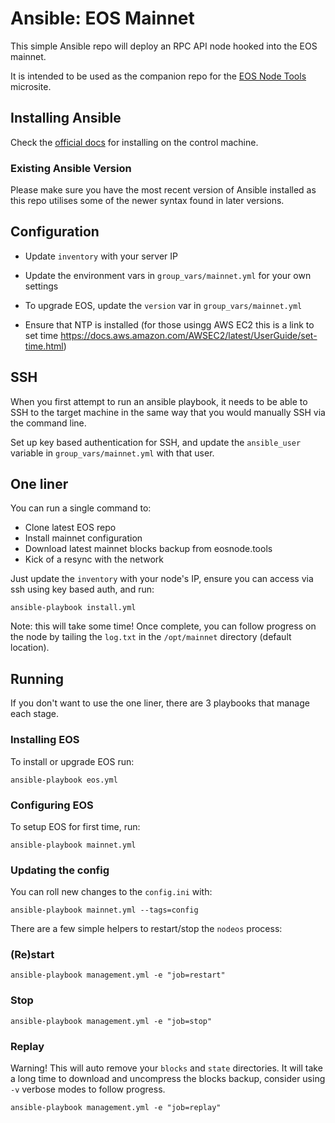 # Ansible: EOS Mainnet

This simple Ansible repo will deploy an RPC API node hooked into the EOS mainnet.

It is intended to be used as the companion repo for the [EOS Node Tools](https://eosnode.tools/) microsite.

## Installing Ansible

Check the [official docs](http://docs.ansible.com/ansible/latest/installation_guide/intro_installation.html#installing-the-control-machine) for installing on the control machine.

### Existing Ansible Version

Please make sure you have the most recent version of Ansible installed as this repo utilises some of the newer syntax found in later versions. 

## Configuration

- Update `inventory` with your server IP

- Update the environment vars in `group_vars/mainnet.yml` for your own settings

- To upgrade EOS, update the `version` var in `group_vars/mainnet.yml`

- Ensure that NTP is installed (for those usingg AWS EC2 this is a link to set time https://docs.aws.amazon.com/AWSEC2/latest/UserGuide/set-time.html)

## SSH

When you first attempt to run an ansible playbook, it needs to be able to SSH to the target machine in the same way that you would manually SSH via the command line.

Set up key based authentication for SSH, and update the `ansible_user` variable in `group_vars/mainnet.yml` with that user.

## One liner

You can run a single command to:

- Clone latest EOS repo
- Install mainnet configuration
- Download latest mainnet blocks backup from eosnode.tools
- Kick of a resync with the network

Just update the `inventory` with your node's IP, ensure you can access via ssh using key based auth, and run: 

```
ansible-playbook install.yml
```

Note: this will take some time! Once complete, you can follow progress on the node by tailing the `log.txt` in the `/opt/mainnet` directory (default location).

## Running

If you don't want to use the one liner, there are 3 playbooks that manage each stage. 

### Installing EOS

To install or upgrade EOS run:

```
ansible-playbook eos.yml
```

### Configuring EOS

To setup EOS for first time, run:

```
ansible-playbook mainnet.yml
```

### Updating the config

You can roll new changes to the `config.ini` with:

```
ansible-playbook mainnet.yml --tags=config
```

There are a few simple helpers to restart/stop the `nodeos` process:

### (Re)start

```
ansible-playbook management.yml -e "job=restart"
```

### Stop

```
ansible-playbook management.yml -e "job=stop"
```

### Replay

Warning! This will auto remove your `blocks` and `state` directories. It will take a long time to download and uncompress the blocks backup, consider using `-v` verbose modes to follow progress.

```
ansible-playbook management.yml -e "job=replay"
```
